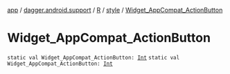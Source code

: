 [app](../../../index.md) / [dagger.android.support](../../index.md) / [R](../index.md) / [style](index.md) / [Widget_AppCompat_ActionButton](./-widget_-app-compat_-action-button.md)

# Widget_AppCompat_ActionButton

`static val Widget_AppCompat_ActionButton: `[`Int`](https://kotlinlang.org/api/latest/jvm/stdlib/kotlin/-int/index.html)
`static val Widget_AppCompat_ActionButton: `[`Int`](https://kotlinlang.org/api/latest/jvm/stdlib/kotlin/-int/index.html)